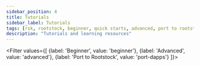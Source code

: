 ```yaml
---
sidebar_position: 4
title: Tutorials
sidebar_label: Tutorials
tags: [rsk, rootstock, beginner, quick starts, advanced, port to rootstock, tutorials]
description: "Tutorials and learning resources"
---
```


<Filter
values={[
{label: 'Beginner', value: 'beginner'},
{label: 'Advanced', value: 'advanced'},
{label: 'Port to Rootstock', value: 'port-dapps'}
]}>
<FilterItem
value="beginner, advanced"
title="Deploy a Vyper Smart Contract on Rootstock"
subtitle="Vyper"
color="orange"
linkHref="/developers/quickstart/rootstock-vyper/"
description="The Vyper Starter Kit tutorial demonstrates how to deploy smart contracts written in Vyper to the Rootstock testnet using Python and Web3.py. We'll create a simple Vyper contract and deploy it to the Rootstock network, set up the environment, and configure the network for Rootstock."
/>
<FilterItem
value="advanced"
title="Build a Token-Gated NFT Minting dApp on Rootstock using Thirdweb and RootstockCollective"
subtitle="NFT"
color="orange"
linkHref="/resources/tutorials/tokengated-nft-minting/"
description="A developers guide to building a Token-Gated NFT Minting dApp on Rootstock using Thirdweb & RootstockCollective."
/>
<FilterItem
value="beginner, port-dapps"
title="Interact with Rootstock using Rust"
subtitle="rust"
color="orange"
linkHref="/resources/tutorials/rootstock-rust/"
description="Rust is extensively getting used on backend side of many defi applications, dApps, developer tools, indexers and bridges. This guide will help developers to start using Rust on Rootstock blockchain."
/>
<FilterItem
value="beginner"
title="Interact with Rootstock using Go"
subtitle="Go"
color="orange"
linkHref="/resources/tutorials/rootstock-go/"
description="Go is an easy to learn language which combines speed and concurrency. It is widely used in web3 development, especially in the ethereum ecosystem. This guide will help developers read from and write to the Rootstock blockchain using Go."
/>
<FilterItem
value="beginner"
title="Deploy, Interact and Verify Smart Contracts using Remix and Rootstock Explorer"
subtitle="Remix"
color="orange"
linkHref="/developers/quickstart/remix/"
description="In this guide, we will use the Remix IDE to write, compile, deploy, interact and verify a smart contract on the Rootstock Explorer."
/>
<FilterItem
value="beginner, advanced"
title="Add Rootstock to Metamask Programmatically"
subtitle="metamask"
color="orange"
linkHref="/resources/tutorials/rootstock-metamask/"
description="Learn how to add and initiate a network switch on Metamask from a website."
/>
<FilterItem
value="beginner, advanced"
title="dApp Automation with Cucumber and Playwright"
subtitle="dapp-automation"
color="orange"
linkHref="/resources/tutorials/dapp-automation-cucumber/"
description="Testing decentralized applications (dApps) is crucial for delivering a smooth user experience and ensuring the reliability of decentralized systems. Cucumber and Playwright form a dynamic duo in automated testing, blending behavior-driven development (BDD) and powerful browser automation capabilities."
/>
<FilterItem
value="advanced, port-dapps"
title="Port an Ethereum dApp to Rootstock"
subtitle="Ethereum"
color="orange"
linkHref="/resources/port-to-rootstock/ethereum-dapp/"
description="Porting an Ethereum decentralized application (dApp) to Rootstock presents an exciting opportunity to leverage the benefits of the Rootstock network, which is a smart contract platform secured by the Bitcoin network."
/>
<FilterItem
value="advanced"
title="Virtual Testnets on Rootstock using Tenderly"
subtitle="Tenderly"
color="orange"
linkHref="/resources/tutorials/rootstock-tenderly/"
description="Tenderly's virtual testing environment allows the creation of simulated networks, managing account balances, and manipulating contract storage – all without needing to interact with the Rootstock mainnet or testnet."
/>
<FilterItem
value="advanced"
title="Add a Protocol To DefiLlama"
subtitle="defillama"
color="orange"
linkHref="/resources/tutorials/defillama/"
description="DefiLlama is the largest TVL aggregator for DeFi. Learn how to list a DeFi project and write an SDK adapter to add a Protocol to DefiLlama."
/>
<FilterItem
value="advanced"
title="Run Hyperlane Bridge on Rootstock"
subtitle="hyperlane"
color="orange"
linkHref="/resources/tutorials/hyperlane-bridge/"
description="Hyperlane is the first universal and permissionless interoperability layer built for the modular blockchain stack. Learn how to run Hyperlane on Rootstock blockchain."
/>
<FilterItem
value="advanced"
title="Develop a bond contract"
subtitle="Bonds"
color="orange"
linkHref="/resources/tutorials/develop-bond-contract/"
description="Tutorial to assist developers in getting started with the rootstock-foundry-starterkit."
/>
</Filter>
